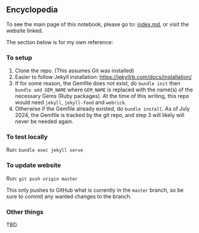 ## Encyclopedia

To see the main page of this notebook, please go to: [index.md](index.md), or visit the website linked.

The section below is for my own reference:


### To setup

1. Clone the repo. (This assumes Git was installed)
2. Easier to follow Jekyll installation: https://jekyllrb.com/docs/installation/
3. If for some reason, the Gemfile does not exist, do `bundle init` then `bundle add GEM_NAME` where `GEM_NAME` is replaced with the name(s) of the necessary Gems (Ruby packages). At the time of this writing, this repo would need `jekyll`, `jekyll-feed` and `webrick`. 
4. Otherwise if the Gemfile already existed, do `bundle install`. As of July 2024, the Gemfile is tracked by the git repo, and step 3 will likely will never be needed again.

### To test locally

Run: `bundle exec jekyll serve`

### To update website

Run: `git push origin master`

This only pushes to GitHub what is currently in the `master` branch, so be sure to commit any wanted changes to the branch.

### Other things

TBD.
